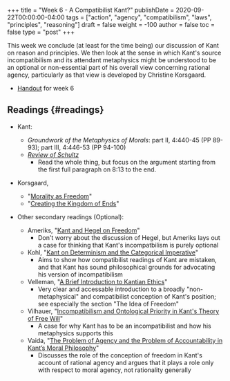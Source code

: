 +++
title = "Week 6 - A Compatibilist Kant?"
publishDate = 2020-09-22T00:00:00-04:00
tags = ["action", "agency", "compatibilism", "laws", "principles", "reasoning"]
draft = false
weight = -100
author = false
toc = false
type = "post"
+++

This week we conclude (at least for the time being) our discussion of Kant on reason
and principles. We then look at the sense in which Kant's source incompatibilism and
its attendant metaphysics might be understood to be an optional or non-essential part
of his overall view concerning rational agency, particularly as that view is
developed by Christine Korsgaard.

-   [Handout](/materials/handouts/6-kant-reason-compatibilism.pdf) for week 6


## Readings {#readings}

-   Kant:
    -   _Groundwork of the Metaphysics of Morals_: part II, 4:440-45 (PP 89-93); part III,
        4:446-53 (PP 94-100)
    -   _[Review of Schultz](/materials/readings/kant-review-schulz.pdf)_
        -   Read the whole thing, but focus on the argument starting from the first full
            paragraph on 8:13 to the end.
-   Korsgaard,
    -   "[Morality as Freedom](/materials/readings/korsgaard-freedom.pdf)"
    -   "[Creating the Kingdom of Ends](/materials/readings/korsgaard-kingdom.pdf)"
-   Other secondary readings (Optional):

    -   Ameriks, "[Kant and Hegel on Freedom](/materials/readings/ameriks-kant-hegel.pdf)"
        -   Don't worry about the discussion of Hegel, but Ameriks lays out a case for
            thinking that Kant's incompatbilism is purely optional
    -   Kohl, "[Kant on Determinism and the Categorical Imperative](/materials/readings/kohl-determinism.pdf)"
        -   Aims to show how compatibilist readings of Kant are mistaken, and that Kant
            has sound philosophical grounds for advocating his version of incompatibilism

    <!--listend-->

    -   Velleman, "[A Brief Introduction to Kantian Ethics](/materials/readings/velleman-intro-ethics.pdf)"
        -   Very clear and accessable introduction to a broadly "non-metaphysical" and compatibilist
            conception of Kant's position; see especially the section "The Idea of Freedom"
    -   Vilhauer, "[Incompatibilism and Ontological Priority in Kant's Theory of Free Will](/materials/readings/vilhauer-incompatibilism.pdf)"
        -   A case for why Kant has to be an incompatibilist and how his metaphysics
            supports this
    -   Vaida, "[The Problem of Agency and the Problem of Accountability in Kant’s Moral Philosophy](/materials/readings/vaida-agency.pdf)"
        -   Discusses the role of the conception of freedom in Kant's account of rational
            agency and argues that it plays a role only with respect to moral agency, not
            rationality generally
